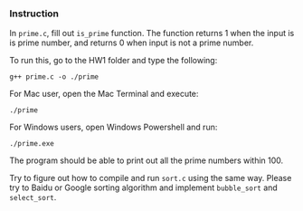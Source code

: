 ### Instruction

In `prime.c`, fill out `is_prime` function. The function returns 1 when the input is is prime number, and returns 0 when input is not a prime number. 

To run this, go to the HW1 folder and type the following:
```shell
g++ prime.c -o ./prime
```
For Mac user, open the Mac Terminal and execute:

```shell
./prime
```

For Windows users, open Windows Powershell and run:
```shell
./prime.exe
```
The program should be able to print out all the prime numbers within 100.

Try to figure out how to compile and run `sort.c` using the same way. Please try to Baidu or Google sorting algorithm and implement `bubble_sort` and `select_sort`. 
